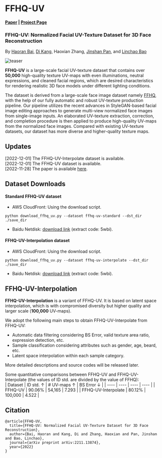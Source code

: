 # FFHQ-UV

#### [Paper](https://arxiv.org/abs/2211.13874) | [Project Page](https://github.com/csbhr/FFHQ-UV)
### FFHQ-UV: Normalized Facial UV-Texture Dataset for 3D Face Reconstruction
By [Haoran Bai](https://csbhr.github.io/), [Di Kang](https://scholar.google.com.hk/citations?user=2ztThPwAAAAJ&hl=zh-CN), Haoxian Zhang, [Jinshan Pan](https://jspan.github.io/), and [Linchao Bao](https://linchaobao.github.io/)



![teaser](./assets/teaser.png)

**FFHQ-UV** is a large-scale facial UV-texture dataset that contains over **50,000** high-quality texture UV-maps with even illuminations, neutral expressions, and cleaned facial regions, which are desired characteristics for rendering realistic 3D face models under different lighting conditions.

The dataset is derived from a large-scale face image dataset namely [FFHQ](https://github.com/NVlabs/ffhq-dataset), with the help of our fully automatic and robust UV-texture production pipeline. Our pipeline utilizes the recent advances in StyleGAN-based facial image editing approaches to generate multi-view normalized face images from single-image inputs. An elaborated UV-texture extraction, correction, and completion procedure is then applied to produce high-quality UV-maps from the normalized face images. Compared with existing UV-texture datasets, our dataset has more diverse and higher-quality texture maps.


## Updates
[2022-12-01] The FFHQ-UV-Interpolate dataset is available.  
[2022-12-01] The FFHQ-UV dataset is available.  
[2022-11-28] The paper is available [here](https://arxiv.org/abs/2211.13874).   


## Dataset Downloads

#### Standard FFHQ-UV dataset
- AWS CloudFront: Using the download script.
```
python download_ffhq_uv.py --dataset ffhq-uv-standard --dst_dir ./save_dir
```
- Baidu Netdisk: [download link](https://pan.baidu.com/s/1BbvlTuhlD_PEtT3QZ_ja2g) (extract code: 5wbi).

#### FFHQ-UV-Interpolation dataset
- AWS CloudFront: Using the download script.
```
python download_ffhq_uv.py --dataset ffhq-uv-interpolate --dst_dir ./save_dir
```
- Baidu Netdisk: [download link](https://pan.baidu.com/s/1BbvlTuhlD_PEtT3QZ_ja2g) (extract code: 5wbi).


## FFHQ-UV-Interpolation

**FFHQ-UV-Interpolation** is a variant of FFHQ-UV. It is based on latent space interpolation, which is with compromised diversity but higher quality and larger scale (**100,000** UV-maps).

We adopt the following main steps to obtain FFHQ-UV-Interpolate from FFHQ-UV:
- Automatic data filtering considering BS Error, valid texture area ratio, expression detection, etc.
- Sample classification considering attributes such as gender, age, beard, etc.
- Latent space interpolation within each sample category.

More detailed descriptions and source codes will be released later.

Some quantitative comparisons between FFHQ-UV and FFHQ-UV-Interpolate (the values of ID std. are divided by the value of FFHQ):  
|  Dataset   | ID std. $\uparrow$ | # UV-maps $\uparrow$ | BS Error $\downarrow$ |
|  ----  | ----  | ----  | ----  |
| FFHQ-UV  | 90.06% | 54,165 | 7.293 |
| FFHQ-UV-Interpolate  | 80.12% | 100,000 | 4.522 |


## Citation
```
@article{FFHQ-UV,
  title={FFHQ-UV: Normalized Facial UV-Texture Dataset for 3D Face Reconstruction},
  author={Bai, Haoran and Kang, Di and Zhang, Haoxian and Pan, Jinshan and Bao, Linchao},
  journal={arXiv preprint arXiv:2211.13874},
  year={2022}
}
```
